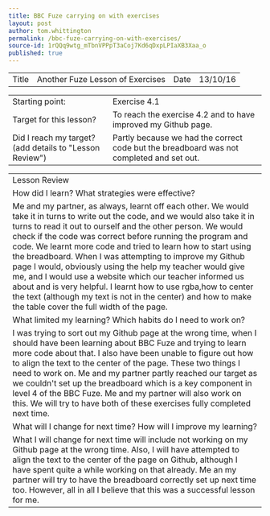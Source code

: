```yaml
---
title: BBC Fuze carrying on with exercises
layout: post
author: tom.whittington
permalink: /bbc-fuze-carrying-on-with-exercises/
source-id: 1rQQq9wtg_mTbnVPPpT3aCoj7Kd6qDxpLPIaXB3Xaa_o
published: true
---
```

<table>
  <tr>
    <td>Title</td>
    <td>Another Fuze Lesson of Exercises</td>
    <td>Date</td>
    <td>13/10/16</td>
  </tr>
</table>


<table>
  <tr>
    <td>Starting point:</td>
    <td>Exercise 4.1 </td>
  </tr>
  <tr>
    <td>Target for this lesson?</td>
    <td>To reach the exercise 4.2 and to have improved my Github page.</td>
  </tr>
  <tr>
    <td>Did I reach my target? 
(add details to "Lesson Review")</td>
    <td>Partly because we had the correct code but the breadboard was not completed and set out.</td>
  </tr>
</table>


<table>
  <tr>
    <td>Lesson Review</td>
  </tr>
  <tr>
    <td>How did I learn? What strategies were effective? </td>
  </tr>
  <tr>
    <td>Me and my partner, as always, learnt off each other. We would take it in turns to write out the code, and we would also take it in turns to read it out to ourself and the other person. We would check if the code was correct before running the program and code. We learnt more code and tried to learn how to start using the breadboard. When I was attempting to improve my Github page I would, obviously using the help my teacher would give me, and I would use a website which our teacher informed us about and is very helpful. I learnt how to use rgba,how to center the text (although my text is not in the center) and how to make the table cover the full width of the page. </td>
  </tr>
  <tr>
    <td>What limited my learning? Which habits do I need to work on? </td>
  </tr>
  <tr>
    <td>I was trying to sort out my Github page at the wrong time, when I should have been learning about BBC Fuze and trying to learn more code about that. I also have been unable to figure out how to align the text to the center of the page. These two things I need to work on. Me and my partner partly reached our target as we couldn't set up the breadboard which is a key component in level 4 of the BBC Fuze. Me and my partner will also work on this. We will try to have both of these exercises fully completed next time. </td>
  </tr>
  <tr>
    <td>What will I change for next time? How will I improve my learning?</td>
  </tr>
  <tr>
    <td>What I will change for next time will include not working on my Github page at the wrong time. Also, I will have attempted to align the text to the center of the page on Github, although I have spent quite a while working on that already. Me an my partner will try to have the breadboard correctly set up next time too. However,  all in all I believe that this was a successful lesson for me. </td>
  </tr>
</table>


